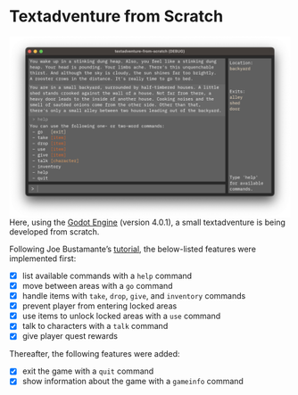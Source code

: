 # Textadventure from Scratch

<img src="walkthrough/screen_game.png" align="right" height="325"/>

Here, using the [Godot Engine](https://github.com/godotengine) (version 4.0.1), a small textadventure is being developed from scratch.

Following Joe Bustamante’s [tutorial](https://github.com/josephmbustamante/godot-text-adventure-tutorial), the below-listed features were implemented first:

- [x] list available commands with a `help` command
- [x] move between areas with a `go` command
- [x] handle items with `take`, `drop`, `give`, and `inventory` commands
- [x] prevent player from entering locked areas
- [x] use items to unlock locked areas with a `use` command
- [x] talk to characters with a `talk` command
- [x] give player quest rewards

Thereafter, the following features were added:
- [x] exit the game with a `quit` command
- [x] show information about the game with a `gameinfo` command
